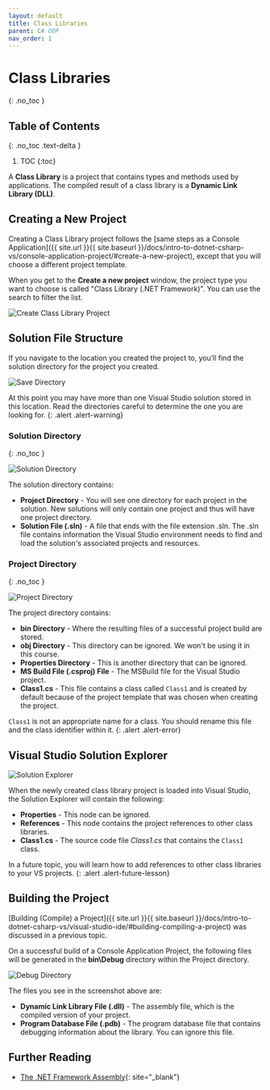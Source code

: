 ```yaml
---
layout: default
title: Class Libraries
parent: C# OOP
nav_order: 1
---
```


# Class Libraries
{: .no_toc }

## Table of Contents
{: .no_toc .text-delta }

1. TOC
{:toc}

A **Class Library** is a project that contains types and methods used by applications. The compiled result of a class library is a **Dynamic Link Library (DLL)**.

## Creating a New Project

Creating a Class Library project follows the [same steps as a Console Application]({{ site.url }}{{ site.baseurl }}/docs/intro-to-dotnet-csharp-vs/console-application-project/#create-a-new-project), except that you will choose a different project template.

When you get to the **Create a new project** window, the project type you want to choose is called "Class Library (.NET Framework)". You can use the search to filter the list.

![Create Class Library Project](../images/class-libraries/create-class-library-project.png)

## Solution File Structure

If you navigate to the location you created the project to, you’ll find the solution directory for the project you created.

![Save Directory](../images/class-libraries/save-directory.png)

At this point you may have more than one Visual Studio solution stored in this location. Read the directories careful to determine the one you are looking for.
{: .alert .alert-warning}

### Solution Directory
{: .no_toc }

![Solution Directory](../images/class-libraries/solution-directory.png)

The solution directory contains:

- **Project Directory** - You will see one directory for each project in the solution. New solutions will only contain one project and thus will have one project directory.
- **Solution File (.sln)** - A file that ends with the file extension .sln. The .sln file contains information the Visual Studio environment needs to find and load the solution's associated projects and resources.

### Project Directory
{: .no_toc }

![Project Directory](../images/class-libraries/project-directory.png)

The project directory contains:

- **bin Directory** - Where the resulting files of a successful project build are stored.
- **obj Directory** - This directory can be ignored. We won't be using it in this course.
- **Properties Directory** - This is another directory that can be ignored.
- **MS Build File (.csproj) File** - The MSBuild file for the Visual Studio project.
- **Class1.cs** - This file contains a class called `Class1` and is created by default because of the project template that was chosen when creating the project.

`Class1` is not an appropriate name for a class. You should rename this file and the class identifier within it.
{: .alert .alert-error}

## Visual Studio Solution Explorer

![Solution Explorer](../images/class-libraries/solution-explorer.png)

When the newly created class library project is loaded into Visual Studio, the Solution Explorer will contain the following:

- **Properties** - This node can be ignored.
- **References** - This node contains the project references to other class libraries.
- **Class1.cs** - The source code file _Class1.cs_ that contains the `Class1` class.

In a future topic, you will learn how to add references to other class libraries to your VS projects.
{: .alert .alert-future-lesson}

## Building the Project

[Building (Compile) a Project]({{ site.url }}{{ site.baseurl }}/docs/intro-to-dotnet-csharp-vs/visual-studio-ide/#building-compiling-a-project) was discussed in a previous topic.

On a successful build of a Console Application Project, the following files will be generated in the **bin\Debug** directory within the Project directory.

![Debug Directory](../images/class-libraries/debug-directory.png)

The files you see in the screenshot above are:

- **Dynamic Link Library File (.dll)** - The assembly file, which is the compiled version of your project.
- **Program Database File (.pdb)** - The program database file that contains debugging information about the library. You can ignore this file.

## Further Reading

- [The .NET Framework Assembly](https://docs.microsoft.com/en-us/troubleshoot/windows-client/deployment/dynamic-link-library#the-net-framework-assembly){: site="_blank"}